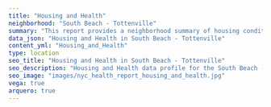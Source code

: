 ```yaml
---
title: "Housing and Health"
neighborhood: "South Beach - Tottenville"
summary: "This report provides a neighborhood summary of housing conditions and related health outcomes. It also describes population characteristics that can increase vulnerability to housing hazards."
data_json: "Housing and Health in South Beach - Tottenville"
content_yml: "Housing_and_Health"
type: location
seo_title: "Housing and Health in South Beach - Tottenville"
seo_description: "Housing and Health data profile for the South Beach - Tottenville neighborhood of NYC."
seo_image: "images/nyc_health_report_housing_and_health.jpg"
vega: true
arquero: true
---
```

